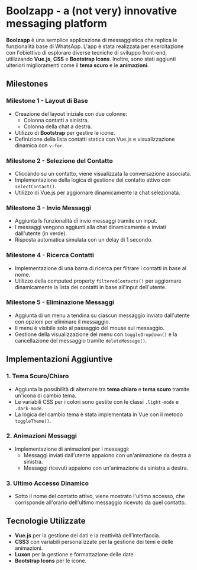 # Boolzapp - a (not very) innovative messaging platform


**Boolzapp** è una semplice applicazione di messaggistica che replica le funzionalità base di WhatsApp. L'app è stata realizzata per esercitazione con l'obiettivo di esplorare diverse tecniche di sviluppo front-end, utilizzando **Vue.js**, **CSS** e **Bootstrap Icons**. Inoltre, sono stati aggiunti ulteriori miglioramenti come il **tema scuro** e le **animazioni**.

## Milestones

### Milestone 1 - Layout di Base
- Creazione del layout iniziale con due colonne:
  - Colonna contatti a sinistra.
  - Colonna della chat a destra.
- Utilizzo di **Bootstrap** per gestire le icone.
- Definizione della lista contatti statica con Vue.js e visualizzazione dinamica con `v-for`.

### Milestone 2 - Selezione del Contatto
- Cliccando su un contatto, viene visualizzata la conversazione associata.
- Implementazione della logica di gestione del contatto attivo con `selectContact()`.
- Utilizzo di Vue.js per aggiornare dinamicamente la chat selezionata.

### Milestone 3 - Invio Messaggi
- Aggiunta ls funzionalità di invio messaggi tramite un input.
- I messaggi vengono aggiunti alla chat dinamicamente e inviati dall'utente (in verde).
- Risposta automatica simulata con un delay di 1 secondo.

### Milestone 4 - Ricerca Contatti
- Implementazione di una barra di ricerca per filtrare i contatti in base al nome.
- Utilizzo della computed property `filteredContacts()` per aggiornare dinamicamente la lista dei contatti in base all'input dell'utente.

### Milestone 5 - Eliminazione Messaggi
- Aggiunta di un menu a tendina su ciascun messaggio inviato dall'utente con opzioni per eliminare il messaggio.
- Il menu è visibile solo al passaggio del mouse sul messaggio.
- Gestione della visualizzazione del menu con `toggleDropdown()` e la cancellazione del messaggio tramite `deleteMessage()`.

## Implementazioni Aggiuntive

### 1. Tema Scuro/Chiaro
- Aggiunta la possibilità di alternare tra **tema chiaro** e **tema scuro** tramite un'icona di cambio tema.
- Le variabili CSS per i colori sono gestite con le classi `.light-mode` e `.dark-mode`.
- La logica del cambio tema è stata implementata in Vue con il metodo `toggleTheme()`.

### 2. Animazioni Messaggi
- Implementazione di animazioni per i messaggi:
  - Messaggi inviati dall'utente appaiono con un'animazione da destra a sinistra.
  - Messaggi ricevuti appaiono con un'animazione da sinistra a destra.

### 3. Ultimo Accesso Dinamico
- Sotto il nome del contatto attivo, viene mostrato l'ultimo accesso, che corrisponde all'orario dell'ultimo messaggio ricevuto da quel contatto.

## Tecnologie Utilizzate

- **Vue.js** per la gestione dei dati e la reattività dell'interfaccia.
- **CSS3** con variabili personalizzate per la gestione dei temi e delle animazioni.
- **Luxon** per la gestione e formattazione delle date.
- **Bootstrap Icons** per le icone.
